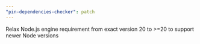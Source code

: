 ```yaml
---
"pin-dependencies-checker": patch
---
```


Relax Node.js engine requirement from exact version 20 to >=20 to support newer Node versions
